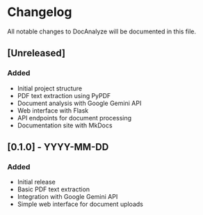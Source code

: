 # Changelog

All notable changes to DocAnalyze will be documented in this file.

## [Unreleased]

### Added
- Initial project structure
- PDF text extraction using PyPDF
- Document analysis with Google Gemini API
- Web interface with Flask
- API endpoints for document processing
- Documentation site with MkDocs

## [0.1.0] - YYYY-MM-DD

### Added
- Initial release
- Basic PDF text extraction
- Integration with Google Gemini API
- Simple web interface for document uploads